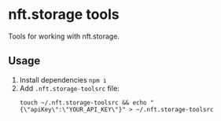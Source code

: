 # nft.storage tools

Tools for working with nft.storage.

## Usage

1. Install dependencies `npm i`
1. Add `.nft.storage-toolsrc` file:
    ```
    touch ~/.nft.storage-toolsrc && echo "{\"apiKey\":\"YOUR_API_KEY\"}" > ~/.nft.storage-toolsrc
    ```
